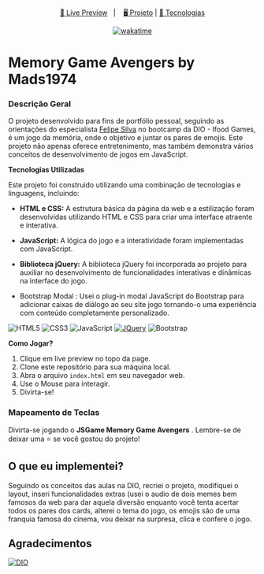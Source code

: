 </h1>

<p align="center">
  <a href="https://mads1974.github.io/avengers-emojis-memory-game.git.io/">🔗 Live Preview</a>&nbsp;&nbsp;&nbsp;|&nbsp;&nbsp;&nbsp;   
  <a href="#-projeto"> 🖥️ Projeto</a>   |   
  <a href="#-tecnologias">🚀 Tecnologias</a>
</p>

<p align="center">
  <a href="https://wakatime.com/badge/user/68660678-6b86-4b78-98df-f5f41a37e1bc/project/9fc59800-279b-462d-9f12-92ea3bf5697e"><img src="https://wakatime.com/badge/user/68660678-6b86-4b78-98df-f5f41a37e1bc/project/9fc59800-279b-462d-9f12-92ea3bf5697e.svg" alt="wakatime"></a>
</p>

# Memory Game Avengers by Mads1974

### **Descrição Geral**

O projeto desenvolvido para fins de portfólio pessoal, seguindo as orientações do especialista [Felipe Silva](https://www.linkedin.com/in/felipe-exe/) no bootcamp da DIO - Ifood Games, é um jogo da memória, onde o objetivo e juntar os pares de emojis. Este projeto não apenas oferece entretenimento, mas também demonstra vários conceitos de desenvolvimento de jogos em JavaScript.

**Tecnologias Utilizadas**

Este projeto foi construído utilizando uma combinação de tecnologias e linguagens, incluindo:

* **HTML e CSS:** A estrutura básica da página da web e a estilização foram desenvolvidas utilizando HTML e CSS para criar uma interface atraente e interativa.

* **JavaScript:** A lógica do jogo e a interatividade foram implementadas com JavaScript.

* **Biblioteca jQuery:** A biblioteca jQuery foi incorporada ao projeto para auxiliar no desenvolvimento de funcionalidades interativas e dinâmicas na interface do jogo.

* Bootstrap Modal : Usei o plug-in modal JavaScript do Bootstrap para adicionar caixas de diálogo ao seu site jogo tornando-o uma experiência com conteúdo completamente personalizado.

![HTML5][HTML5.com] ![CSS3][CSS3.com] ![JavaScript][js.com] [![JQuery][JQuery.com]][JQuery-url] ![Bootstrap](https://img.shields.io/badge/Bootstrap-563D7C?style=for-the-badge&logo=bootstrap&logoColor=white)



**Como Jogar?**

1. Clique em live preview no topo da page.
2. Clone este repositório para sua máquina local.
3. Abra o arquivo `index.html` em seu navegador web.
4. Use o Mouse para interagir.
5. Divirta-se!

### **Mapeamento de Teclas**

Divirta-se jogando o **JSGame Memory Game Avengers** . Lembre-se de deixar uma ⭐️ se você gostou do projeto!

<!-- LICENSE -->

<!-- ## LicenseDistributed under the MIT License. See `LICENSE.txt` for more information.<p align="right">(<a href="#readme-top">back to top</a>)</p> -->

<!-- CONTACT -->

## O que eu implementei?

Seguindo os conceitos das aulas na DIO, recriei o projeto, modifiquei o layout, inseri funcionalidades extras (usei o audio de dois memes bem famosos da web para dar aquela diversão enquanto você tenta acertar todos os pares dos cards, alterei o tema do jogo, os emojis são de uma franquia famosa do cinema, vou deixar na surpresa, clica e confere o jogo.

<!-- ACKNOWLEDGMENTS -->

## Agradecimentos

[![DIO][DIO.com]][DIO.url] 

<!-- MARKDOWN LINKS & IMAGES -->

<!-- https://www.markdownguide.org/basic-syntax/#reference-style-links -->

[license-shield]: https://img.shields.io/github/license/othneildrew/Best-README-Template.svg?style=for-the-badge

[license-url]: https://github.com/othneildrew/Best-README-Template/blob/master/LICENSE.txt

[linkedin-shield]: https://img.shields.io/badge/-LinkedIn-black.svg?style=for-the-badge&logo=linkedin&colorB=555

[linkedin-url]: https://linkedin.com/in/othneildrew

[product-screenshot]: images/screenshot.png

[HTML5.com]: https://img.shields.io/badge/HTML5-000?style=for-the-badge&logo=html5

[CSS3.com]: https://img.shields.io/badge/CSS3-000?style=for-the-badge&logo=css3&logoColor=264CE4

[js.com]: https://img.shields.io/badge/JavaScript-000?style=for-the-badge&logo=javascript

[JQuery.com]: https://img.shields.io/badge/jQuery-0769AD?style=for-the-badge&logo=jquery&logoColor=white

[JQuery-url]: https://jquery.com

[Renan Johannsen]: https://img.shields.io/badge/Renan%20Johannsen-Software%20Engineer%20Lead-fff?style=for-the-badge

[Michele Ambrosio]: https://img.shields.io/badge/Michele%20Ambrosio-Desenvolvedora%20Front%20End-fff?style=for-the-badge

[Elidiana Andrade]: https://img.shields.io/badge/Elidiana%20Andrade-Desenvolvedora%20Web-fff?style=for-the-badge

[Rafa Skoberg]: https://img.shields.io/badge/Rafa%20Skoberg-Game%20Development%20Expert-fff?style=for-the-badge

[Venilton]: https://img.shields.io/badge/Venilton%20FalvoJr-Education%20Tech%20Lead%20na%20DIO-fff?style=for-the-badge

[Template.com]: https://img.shields.io/badge/Best%20README%20Template-fff?style=for-the-badge&

[Template.url]: https://github.com/othneildrew/Best-README-Template/blob/master/README.md

[DIO.com]: https://img.shields.io/badge/DIO%20--%20digital%20innovation%20one-058?style=for-the-badge&

[DIO.url]: https://web.dio.me/hom
